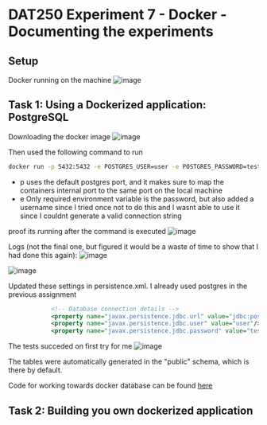 # DAT250 Experiment 7 - Docker - Documenting the experiments

## Setup
Docker running on the machine
![image](https://github.com/user-attachments/assets/dd7fb92d-8fbb-4714-a420-87dab8fa572f)


## Task 1: Using a Dockerized application: PostgreSQL
Downloading the docker image
![image](https://github.com/user-attachments/assets/29636e4e-3662-48d0-b6d6-2b15b01e757d)

Then used the following command to run
```bash
docker run -p 5432:5432 -e POSTGRES_USER=user -e POSTGRES_PASSWORD=testpassword123 -d --name my-postgres --rm postgres
```
- p uses the default postgres port, and it makes sure to map the containers internal port to the same port on the local machine
- e Only required environment variable is the password, but also added a username since I tried once not to do this and I wasnt able to use it since I couldnt generate a valid connection string

proof its running after the command is executed
![image](https://github.com/user-attachments/assets/7bc64d1d-b0ca-48f5-a97a-d3e7c4248167)


Logs (not the final one, but figured it would be a waste of time to show that I had done this again):
![image](https://github.com/user-attachments/assets/aa3f6b15-a5c3-43a5-a312-8ac9d532fdff)

![image](https://github.com/user-attachments/assets/acd33103-9d2a-442d-82b5-d6cd9372cfc0)

Updated these settings in persistence.xml. I already used postgres in the previous assignment
```xml
            <!-- Database connection details -->
            <property name="javax.persistence.jdbc.url" value="jdbc:postgresql://localhost:5432/postgres"/>
            <property name="javax.persistence.jdbc.user" value="user"/>
            <property name="javax.persistence.jdbc.password" value="testpassword123"/>
```

The tests succeded on first try for me
![image](https://github.com/user-attachments/assets/9439b7c4-3c4b-4fae-b700-16f1b24309c6)

The tables were automatically generated in the "public" schema, which is there by default. 

Code for working towards docker database can be found [here](https://github.com/Ivhene/dat250-jpa-tutorial)

## Task 2: Building you own dockerized application
